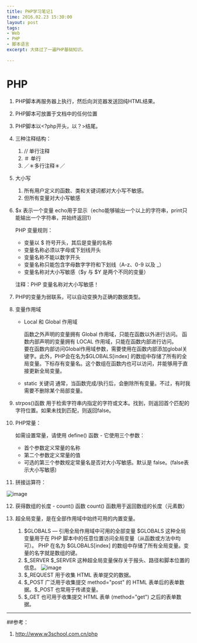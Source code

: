 ```yaml
---
title: PHP学习笔记1
time: 2016.02.23 15:30:00
layout: post
tags:
- Web
- PHP
- 脚本语言
excerpt: 大体过了一遍PHP基础知识。
    
---
```

# PHP
1. PHP脚本再服务器上执行，然后向浏览器发送回纯HTML结果。
2. PHP脚本可放置于文档中的任何位置
3. PHP脚本以<?php开头，以？>结尾。
4. 三种注释结构：
	1. // 单行注释
	2. ＃ 单行
	3. ／＊多行注释＊／
5. 大小写
	1. 所有用户定义的函数、类和关键词都对大小写不敏感。
	2. 但所有变量对大小写敏感
6. $x 表示一个变量 echo用于显示（echo能够输出一个以上的字符串，print只能输出一个字符串，并始终返回1）
	
	PHP 变量规则：
	
	- 变量以 $ 符号开头，其后是变量的名称
	- 变量名称必须以字母或下划线开头
	- 变量名称不能以数字开头
	- 变量名称只能包含字母数字字符和下划线（A-z、0-9 以及 _）
	- 变量名称对大小写敏感（$y 与 $Y 是两个不同的变量）

	注释：PHP 变量名称对大小写敏感！
7. PHP的变量为弱联系，可以自动变换为正确的数据类型。
8. 变量作用域
	- Local 和 Global 作用域
		
		函数之外声明的变量拥有 Global 作用域，只能在函数以外进行访问。
		函数内部声明的变量拥有 LOCAL 作用域，只能在函数内部进行访问。		
		要在函数内部访问Global作用域参数，需要使用在函数内部添加global关键字。此外，PHP会在名为$GLOBALS[index] 的数组中存储了所有的全局变量。下标存有变量名。这个数组在函数内也可以访问，并能够用于直接更新全局变量。
	-  static 关键词
		通常，当函数完成/执行后，会删除所有变量。不过，有时我需要不删除某个局部变量。

9. strpos()函数 用于检索字符串内指定的字符或文本。找到，则返回首个匹配的字符位置。如果未找到匹配，则返回false。
10. PHP常量：
	
	如需设置常量，请使用 define() 函数 - 它使用三个参数：
	
	- 首个参数定义常量的名称
	- 第二个参数定义常量的值
	- 可选的第三个参数规定常量名是否对大小写敏感。默认是 false。(false表示大小写敏感)
11. 拼接运算符：

![image](http://momomoxiaoxi.com/img/post/PHP/1.png)

12. 获得数组的长度 - count() 函数
count() 函数用于返回数组的长度（元素数）

13. 超全局变量，是在全部作用域中始终可用的内置变量。
	1. $GLOBALS — 引用全局作用域中可用的全部变量
$GLOBALS 这种全局变量用于在 PHP 脚本中的任意位置访问全局变量（从函数或方法中均可）。
PHP 在名为 $GLOBALS[index] 的数组中存储了所有全局变量。变量的名字就是数组的键。
	2. $_SERVER
$_SERVER 这种超全局变量保存关于报头、路径和脚本位置的信息。
![image](http://momomoxiaoxi.com/img/post/PHP/2.png)
	3. $_REQUEST 用于收集 HTML 表单提交的数据。
	4. $_POST 广泛用于收集提交 method="post" 的 HTML 表单后的表单数据。$_POST 也常用于传递变量。
	5.  $_GET 也可用于收集提交 HTML 表单 (method="get") 之后的表单数据。

----
##参考：
1. http://www.w3school.com.cn/php


